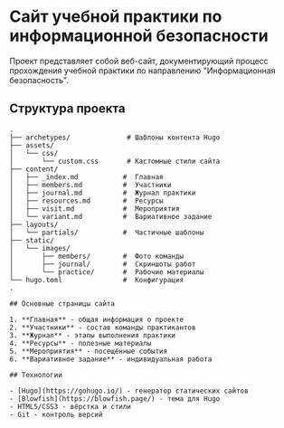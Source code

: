# Сайт учебной практики по информационной безопасности

Проект представляет собой веб-сайт, документирующий процесс прохождения учебной практики по направлению "Информационная безопасность".

## Структура проекта

```text
.
├── archetypes/              # Шаблоны контента Hugo
├── assets/
│   └── css/
│       └── custom.css       # Кастомные стили сайта
├── content/
│   ├── _index.md           #  Главная
│   ├── members.md          #  Участники
│   ├── journal.md          #  Журнал практики
│   ├── resources.md        #  Ресурсы
│   ├── visit.md            #  Мероприятия
│   └── variant.md          #  Вариативное задание
├── layouts/
│   └── partials/           #  Частичные шаблоны
├── static/
│   └── images/
│       ├── members/        #  Фото команды
│       ├── journal/        #  Скриншоты работ
│       └── practice/       #  Рабочие материалы
└── hugo.toml               #  Конфигурация
.

## Основные страницы сайта

1. **Главная** - общая информация о проекте  
2. **Участники** - состав команды практикантов  
3. **Журнал** - этапы выполнения практики  
4. **Ресурсы** - полезные материалы  
5. **Мероприятия** - посещённые события  
6. **Вариативное задание** - индивидуальная работа  

## Технологии

- [Hugo](https://gohugo.io/) - генератор статических сайтов  
- [Blowfish](https://blowfish.page/) - тема для Hugo  
- HTML5/CSS3 - вёрстка и стили  
- Git - контроль версий  
